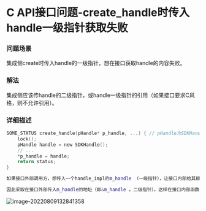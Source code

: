 # C API接口问题-create_handle时传入handle一级指针获取失败

### 问题场景

集成侧create时传入handle的一级指针，想在接口获取handle的内容失败。

### 解法

集成侧应该传handle的二级指针，或handle一级指针的引用（如果接口要求C风格，则不允许引用）。

### 详细描述

```c
SOME_STATUS create_handle(pHandle* p_handle, ...) { // pHandle为SDKHandle的一级指针
    lock();
    pHandle handle = new SDKHandle();
    // ...
    *p_handle = handle;
    return status;
}
```

```cpp
如果接口外部调用方，想传入一个handle_impl的m_handle （一级指针），让接口内部给其赋值，即让m_handle指向new handle_impl()。该场景下，如果直接传入m_handle（一级指针）是做不到的，因为接口内部函数会拷贝一个新的指针*p_handle，p_handle会指向new handle_impl()，但这跟m_handle没关系，出了接口内部函数后，m_handle仍然一无所有。

因此采取在接口外部传入m_handle的地址（即&m_handle ，二级指针），这样在接口内部函数采用**p_handle作为形参，再对*p_handle=new handle_impl()，（此时*p_handle就接管着m_handle），这样离开接口内部函数后，m_handle就获得了handle_impl。此外，其实上述场景在接口外部传入m_handle，在接口内部函数形参用引用接住，也是没有问题的，只不过接口需要保持C风格。
```

![image-20220809132841358](https://hanbabang-1311741789.cos.ap-chengdu.myqcloud.com/Pics/image-20220809132841358.png)